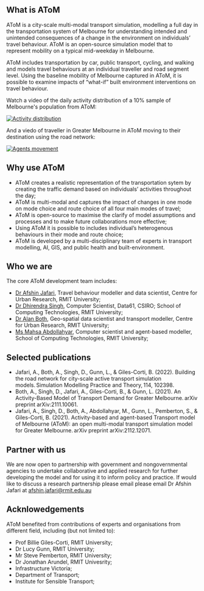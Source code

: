 
## What is AToM​

AToM is a city-scale multi-modal transport simulation, modelling a full day in the transportation system of Melbourne for understanding intended and unintended consequences of a change in the environment on individuals’ travel behaviour.
AToM is an open-source simulation model that to represent mobility on a typical mid-weekday in Melbourne.

AToM includes transportation by car, public transport, cycling, and walking and models travel behaviours at an individual traveller and road segment level. Using the baseline mobility of Melbourne captured in AToM, it is possible to examine impacts of “what-if” built environment interventions on travel behaviour.

Watch a video of the daily activity distribution of a 10% sample of Melbourne's population from AToM:

[![Activity distribution](https://i9.ytimg.com/vi_webp/HoKHLTVHwWE/mq2.webp?sqp=CJzflqcG&rs=AOn4CLCARlRg0JzaDHKRDSmZu7FBMaaYpA)](https://www.youtube.com/watch?v=HoKHLTVHwWE)

And a viedo of traveller in Greater Melbourne in AToM moving to their destination using the road network:

[![Agents movement](https://i9.ytimg.com/vi_webp/z9pw5orqw7I/mq1.webp?sqp=CJzflqcG-oaymwEmCMACELQB8quKqQMa8AEB-AH2B4AC0AWKAgwIABABGGUgZShlMA8=&rs=AOn4CLAPgVgeq0T8xuk6BiG97ol1cmTbKg)](https://youtu.be/z9pw5orqw7I)

## Why use AToM

- AToM creates a realistic representation of the transportation sytem by creating the traffic demand based on individuals’ activities throughout the day;
- AToM is multi-modal and captures the impact of changes in one mode on mode choice and route choice of all four main modes of travel;
- AToM is open-source to maximise the clarify of model assumptions and processes and to make future collaborations more effective;
- Using AToM it is possible to includes individual’s heterogenous behaviours in their mode and route choice;
- AToM is developed by a multi-disciplinary team of experts in transport modelling, AI, GIS, and public health and built-environment.

## Who we are

The core AToM development team includes:

- [Dr Afshin Jafari](https://www.rmit.edu.au/contact/staff-contacts/academic-staff/j/jafari-dr-afshin), Travel behaviour modeller and data scientist, Centre for Urban Research, RMIT University;
- [Dr Dhirendra Singh](https://people.csiro.au/S/D/dhirendra-singh), Computer Scientist, Data61, CSIRO; School of Computing Technologies, RMIT University;
- [Dr Alan Both](https://cur.org.au/people/dr-alan-both/), Geo-spatial data scientist and transport modeller, Centre for Urban Research, RMIT University;
- [Ms Mahsa Abdollahyar](https://cur.org.au/people/mahsa-abdollahyar/), Computer scientist and agent-based modeller, School of Computing Technologies, RMIT University;

## Selected publications

- Jafari, A., Both, A., Singh, D., Gunn, L., & Giles-Corti, B. (2022). Building the road network for city-scale active transport simulation models. Simulation Modelling Practice and Theory, 114, 102398. 
- Both, A., Singh, D., Jafari, A., Giles-Corti, B., & Gunn, L. (2021). An Activity-Based Model of Transport Demand for Greater Melbourne. arXiv preprint arXiv:2111.10061. 
- Jafari, A., Singh, D., Both, A., Abdollahyar, M., Gunn, L., Pemberton, S., & Giles-Corti, B. (2021). Activity-based and agent-based Transport model of Melbourne (AToM): an open multi-modal transport simulation model for Greater Melbourne. arXiv preprint arXiv:2112.12071. 

## Partner with us​

We are now open to partnership with government and nongovernmental agencies to undertake collaborative and applied research for further developing the model and for using it to inform policy and practice. If would like to discuss a research partnership please email please email Dr Afshin Jafari at afshin.jafari@rmit.edu.au ​

## Acknlowedgements

AToM benefited from contributions of experts and organisations from different field, including (but not limited to):
- Prof Billie  Giles-Corti, RMIT University;
- Dr Lucy Gunn, RMIT University;
- Mr Steve Pemberton, RMIT University;
- Dr Jonathan Arundel, RMIT Univesrity;
- Infrastructure Victoria;
- Department of Transport;
- Institute for Sensible Transport;

